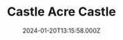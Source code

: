 ---
date: 2024-01-20T13:15:58.000Z
title: Castle Acre Castle
latitude: 52.70356785964622
longitude: 0.6903255917869984
url: http://www.english-heritage.org.uk/visit/places/castle-acre-castle-and-bailey-gate
category: checkin
---